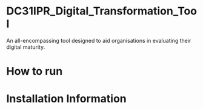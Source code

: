 # DC31IPR_Digital_Transformation_Tool
An all-encompassing tool designed to aid organisations in evaluating their digital maturity.

# How to run

# Installation Information
